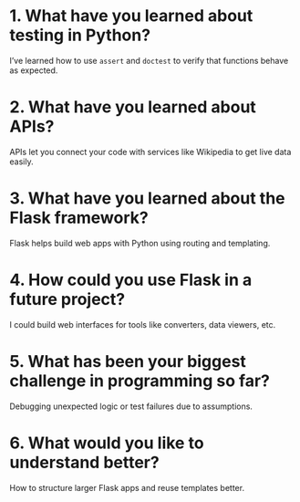 
# 1. What have you learned about testing in Python?
I’ve learned how to use `assert` and `doctest` to verify that functions behave as expected.

# 2. What have you learned about APIs?
APIs let you connect your code with services like Wikipedia to get live data easily.

# 3. What have you learned about the Flask framework?
Flask helps build web apps with Python using routing and templating.

# 4. How could you use Flask in a future project?
I could build web interfaces for tools like converters, data viewers, etc.

# 5. What has been your biggest challenge in programming so far?
Debugging unexpected logic or test failures due to assumptions.

# 6. What would you like to understand better?
How to structure larger Flask apps and reuse templates better.